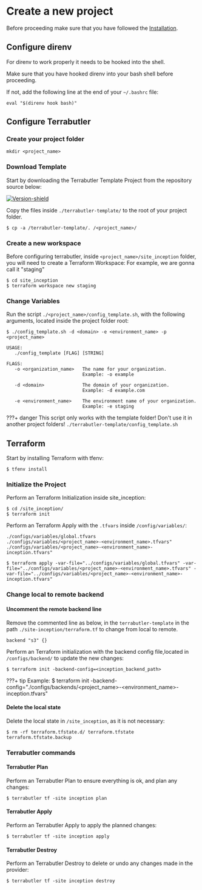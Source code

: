 # Create a new project

Before proceeding make sure that you have followed the [Installation](installation.md). 

## Configure direnv

For direnv to work properly it needs to be hooked into the shell.

Make sure that you have hooked direnv into your bash shell before proceeding. 

If not, add the following line at the end of your `~/.bashrc` file:

```
eval "$(direnv hook bash)"
```


## Configure Terrabutler

### Create your project folder

```shell
mkdir <project_name>
```

### Download Template

Start by downloading the Terrabutler Template Project from the repository source below: 

[![Version-shield]](https://github.com/lucascanero/terrabutler-template/archive/refs/heads/example-template.zip)

Copy the files inside `./terrabutler-template/` to the root of your project folder.

```shell
$ cp -a /terrabutler-template/. /<project_name>/
```

### Create a new workspace

Before configuring terrabutler, inside `<project_name>/site_inception` folder, you will need to create a Terraform Workspace: 
For example, we are gonna call it "staging"

```shell
$ cd site_inception
$ terraform workspace new staging
```

### Change Variables

Run the script `./<project_name>/config_template.sh`, with the following arguments, located inside the project folder root:

```shell
$ ./config_template.sh -d <domain> -e <environment_name> -p <project_name>

USAGE:
   ./config_template [FLAG] [STRING]

FLAGS:
   -o <organization_name>   The name for your organization.  
                            Example: -o example

   -d <domain>              The domain of your organization. 
                            Example: -d example.com

   -e <environment_name>    The environment name of your organization. 
                            Example: -e staging
```


???+ danger
    This script only works with the template folder! Don't use it in another project folders!
    `./terrabutler-template/config_template.sh`

## Terraform

Start by installing Terraform with tfenv:

```shell
$ tfenv install 
```

### Initialize the Project
 
Perform an Terraform Initialization inside site_inception:

```shell
$ cd /site_inception/
$ terraform init
```
Perform an Terraform Apply with the `.tfvars` inside `/config/variables/`:

`./configs/variables/global.tfvars` </br>
`./configs/variables/<project_name>-<environment_name>.tfvars"` </br>
`./configs/variables/<project_name>-<environment_name>-inception.tfvars"`</br>

```shell
$ terraform apply -var-file="../configs/variables/global.tfvars" -var-file="../configs/variables/<project_name>-<environment_name>.tfvars" -var-file="../configs/variables/<project_name>-<environment_name>-inception.tfvars"
```

### Change local to remote backend

#### Uncomment the remote backend line
Remove the commented line as below, in the `terrabutler-template` in the path `./site-inception/terraform.tf` to change from local to remote.

```
backend "s3" {}
```

Perform an Terraform initialization with the backend config file,located in `/configs/backend/` to update the new changes:

```shell
$ terraform init -backend-config=<inception_backend_path>  
```

???+ tip
   Example:
   $ terraform init -backend-config="./configs/backends/<project_name>-<environment_name>-inception.tfvars"

#### Delete the local state

Delete the local state in `/site_inception`, as it is not necessary:

```shell
$ rm -rf terraform.tfstate.d/ terraform.tfstate terraform.tfstate.backup
```

### Terrabutler commands

#### Terrabutler Plan

Perform an Terrabutler Plan to ensure everything is ok, and plan any changes:

```shell
$ terrabutler tf -site inception plan
```
#### Terrabutler Apply

Perform an Terrabutler Apply to apply the planned changes:

```shell
$ terrabutler tf -site inception apply
```
#### Terrabutler Destroy

Perform an Terrabutler Destroy to delete or undo any changes made in the provider:

```shell 
$ terrabutler tf -site inception destroy
```


 [Version-shield]: https://img.shields.io/badge/terrabutler_Template-Download-%23121011.svg?style=for-the-badge&logo=github&colorA=273133&colorB=0093ee "Latest version"

 
